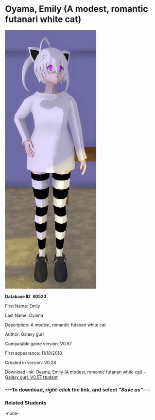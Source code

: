# Oyama, Emily (A modest, romantic futanari white cat)

<img src="../../Files/Images/Oyama, Emily (A modest, romantic futanari white cat).png" title="Oyama, Emily (A modest, romantic futanari white cat) - Galaxy gurl, V0.57">

**Database ID: #0523**

First Name: Emily

Last Name: Oyama

Description: A modest, romantic futanari white cat

Author: Galaxy gurl

Compatable game version: V0.57

First appearance: 11/18/2018

Created in version: V0.28

Download link: <a href="https://raw.githubusercontent.com/Arbiter1223/Daigaku-Gurashi-Custom-Students/master/Files/Student%20Files/Oyama%2C%20Emily%20(A%20modest%2C%20romantic%20futanari%20white%20cat)%20-%20Galaxy%20gurl%2C%20V0.57.student">Oyama, Emily (A modest, romantic futanari white cat) - Galaxy gurl, V0.57.student</a>

### ---**To download, _right-click_ the link, and select _"Save as"_**---

### Related Students

-none-
